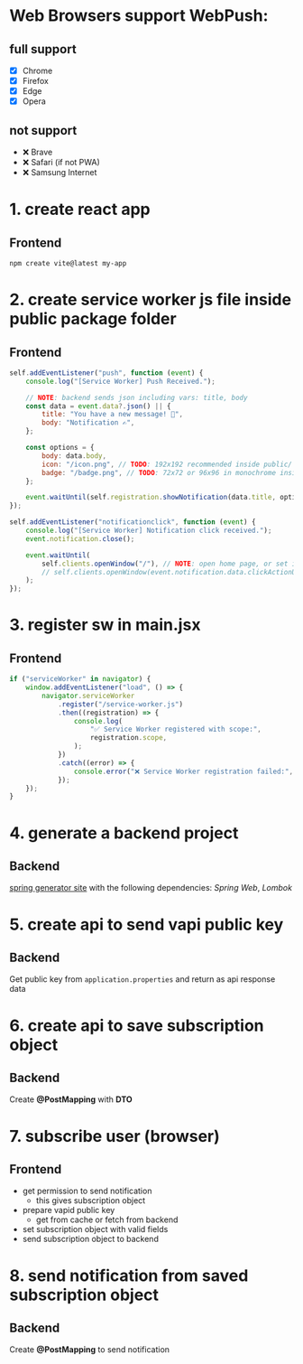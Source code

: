 # Web Browsers support WebPush:
## full support
 - [x] Chrome
 - [x] Firefox
 - [x] Edge
 - [x] Opera

## not support
 - ❌ Brave
 - ❌ Safari (if not PWA)
 - ❌ Samsung Internet

# 1. create react app
## Frontend
```bash
npm create vite@latest my-app
```

# 2. create service worker js file inside public package folder 
## Frontend
```js
self.addEventListener("push", function (event) {
    console.log("[Service Worker] Push Received.");

    // NOTE: backend sends json including vars: title, body
    const data = event.data?.json() || {
        title: "You have a new message! 📩",
        body: "Notification ✍️",
    };

    const options = {
        body: data.body,
        icon: "/icon.png", // TODO: 192x192 recommended inside public/ folder
        badge: "/badge.png", // TODO: 72x72 or 96x96 in monochrome inside public/ folder
    };

    event.waitUntil(self.registration.showNotification(data.title, options));
});

self.addEventListener("notificationclick", function (event) {
    console.log("[Service Worker] Notification click received.");
    event.notification.close();

    event.waitUntil(
        self.clients.openWindow("/"), // NOTE: open home page, or set it to a specific URL
        // self.clients.openWindow(event.notification.data.clickActionUrl) // NOTE: backend can send specific url
    );
});

```

# 3. register sw in main.jsx
## Frontend
```jsx
if ("serviceWorker" in navigator) {
    window.addEventListener("load", () => {
        navigator.serviceWorker
            .register("/service-worker.js")
            .then((registration) => {
                console.log(
                    "✅ Service Worker registered with scope:",
                    registration.scope,
                );
            })
            .catch((error) => {
                console.error("❌ Service Worker registration failed:", error);
            });
    });
}
```

# 4. generate a backend project
## Backend
[spring generator site](https://start.spring.io) with the following dependencies:
*Spring Web*, *Lombok*

# 5. create api to send vapi public key
## Backend
Get public key from `application.properties` and return as api response data

# 6. create api to save subscription object
## Backend
Create **@PostMapping** with **DTO**

# 7. subscribe user (browser)
## Frontend
 - get permission to send notification
    - this gives subscription object
 - prepare vapid public key
    - get from cache or fetch from backend
 - set subscription object with valid fields
 - send subscription object to backend

# 8. send notification from saved subscription object
## Backend
Create **@PostMapping** to send notification

